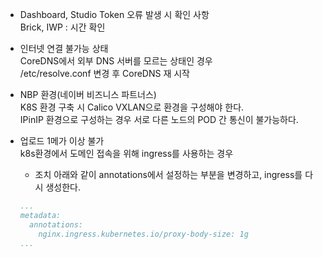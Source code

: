 - Dashboard, Studio Token 오류 발생 시 확인 사항  
    Brick, IWP : 시간 확인  

- 인터넷 연결 불가능 상태  
    CoreDNS에서 외부 DNS 서버를 모르는 상태인 경우  
    /etc/resolve.conf 변경 후 CoreDNS 재 시작  

- NBP 환경(네이버 비즈니스 파트너스)  
	K8S 환경 구축 시 Calico VXLAN으로 환경을 구성해야 한다.  
	IPinIP 환경으로 구성하는 경우 서로 다른 노드의 POD 간 통신이 불가능하다.  
	
- 업로드 1메가 이상 불가  
	k8s환경에서 도메인 접속을 위해 ingress를 사용하는 경우  
	* 조치
	아래와 같이 annotations에서 설정하는 부분을 변경하고, ingress를 다시 생성한다. 
	```yaml
	...
	metadata:
	  annotations:
		nginx.ingress.kubernetes.io/proxy-body-size: 1g
	...
	```
